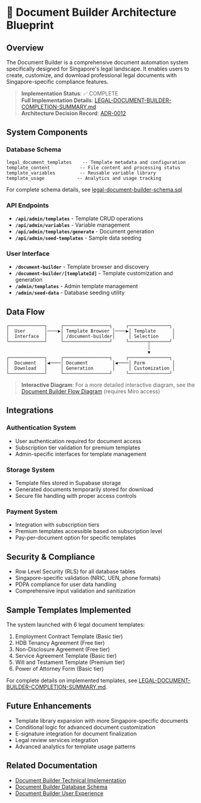 # 📄 Document Builder Architecture Blueprint

## Overview
The Document Builder is a comprehensive document automation system specifically designed for Singapore's legal landscape. It enables users to create, customize, and download professional legal documents with Singapore-specific compliance features.

> **Implementation Status**: ✅ COMPLETE  
> **Full Implementation Details**: [LEGAL-DOCUMENT-BUILDER-COMPLETION-SUMMARY.md](../../LEGAL-DOCUMENT-BUILDER-COMPLETION-SUMMARY.md)  
> **Architecture Decision Record**: [ADR-0012](./decisions/0012-document-builder-implementation.md)

## System Components

### Database Schema
```
legal_document_templates    -- Template metadata and configuration
template_content           -- File content and processing status  
template_variables         -- Reusable variable library
template_usage            -- Analytics and usage tracking
```

For complete schema details, see [legal-document-builder-schema.sql](../../database/legal-document-builder-schema.sql)

### API Endpoints
- **`/api/admin/templates`** - Template CRUD operations
- **`/api/admin/variables`** - Variable management
- **`/api/admin/templates/generate`** - Document generation
- **`/api/admin/seed-templates`** - Sample data seeding

### User Interface
- **`/document-builder`** - Template browser and discovery
- **`/document-builder/[templateId]`** - Template customization and generation
- **`/admin/templates`** - Admin template management
- **`/admin/seed-data`** - Database seeding utility

## Data Flow

```
┌─────────────┐     ┌─────────────────┐     ┌───────────────┐
│  User       │────▶│ Template Browser │────▶│ Template      │
│  Interface  │     │ /document-builder│     │ Selection     │
└─────────────┘     └─────────────────┘     └───────┬───────┘
                                                    │
                                                    ▼
┌─────────────┐     ┌─────────────────┐     ┌───────────────┐
│  Document   │◀────│ Document         │◀────│ Form          │
│  Download   │     │ Generation       │     │ Customization │
└─────────────┘     └─────────────────┘     └───────────────┘
```

> **Interactive Diagram**: For a more detailed interactive diagram, see the [Document Builder Flow Diagram](https://miro.com/app/board/document-builder-flow/) (requires Miro access)

## Integrations

### Authentication System
- User authentication required for document access
- Subscription tier validation for premium templates
- Admin-specific interfaces for template management

### Storage System
- Template files stored in Supabase storage
- Generated documents temporarily stored for download
- Secure file handling with proper access controls

### Payment System
- Integration with subscription tiers
- Premium templates accessible based on subscription level
- Pay-per-document option for specific templates

## Security & Compliance

- Row Level Security (RLS) for all database tables
- Singapore-specific validation (NRIC, UEN, phone formats)
- PDPA compliance for user data handling
- Comprehensive input validation and sanitization

## Sample Templates Implemented

The system launched with 6 legal document templates:
1. Employment Contract Template (Basic tier)
2. HDB Tenancy Agreement (Free tier)
3. Non-Disclosure Agreement (Free tier)
4. Service Agreement Template (Basic tier)
5. Will and Testament Template (Premium tier)
6. Power of Attorney Form (Basic tier)

For complete details on implemented templates, see [LEGAL-DOCUMENT-BUILDER-COMPLETION-SUMMARY.md](../../LEGAL-DOCUMENT-BUILDER-COMPLETION-SUMMARY.md#sample-data-seeded).

## Future Enhancements

- Template library expansion with more Singapore-specific documents
- Conditional logic for advanced document customization
- E-signature integration for document finalization
- Legal review services integration
- Advanced analytics for template usage patterns

## Related Documentation
- [Document Builder Technical Implementation](../../LEGAL-DOCUMENT-BUILDER-COMPLETION-SUMMARY.md#technical-implementation)
- [Document Builder Database Schema](../../database/legal-document-builder-schema.sql)
- [Document Builder User Experience](../../LEGAL-DOCUMENT-BUILDER-COMPLETION-SUMMARY.md#user-experience-features)
